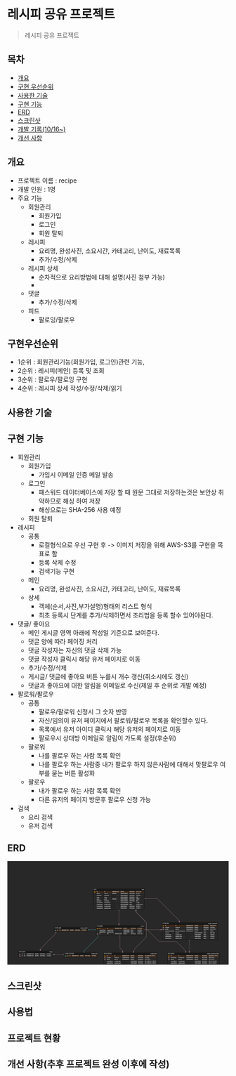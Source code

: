 # 레시피 공유 프로젝트
> 레시피 공유 프로젝트

## 목차
 * [개요](#개요)
 * [구현 우선순위](#구현우선순위)
 * [사용한 기술](#사용한-기술)
 * [구현 기능](#구현-기능)
 * [ERD](#ERD)
 * [스크린샷](#스크린샷)
 * [개발 기록(10/16~)](#프로젝트-현황)
 * [개선 사항](#개선-사항추후-프로젝트-완성-이후에-작성)

## 개요
 * 프로젝트 이름 : recipe
 * 개발 인원 : 1명
 * 주요 기능
   * 회원관리
     * 회원가입
     * 로그인
     * 회원 탈퇴
   * 레시피 
     * 요리명, 완성사진, 소요시간, 카테고리, 난이도, 재료목록
     * 추가/수정/삭제
   * 레시피 상세
     * 순차적으로 요리방법에 대해 설명(사진 첨부 가능)
     * 
   * 댓글
     * 추가/수정/삭제
   * 피드
     * 팔로잉/팔로우
     
## 구현우선순위
* 1순위 : 회원관리기능(회원가입, 로그인)관련 기능, 
* 2순위 : 레시피(메인) 등록 및 조회
* 3순위 : 팔로우/팔로잉 구현
* 4순위 : 레시피 상세 작성/수정/삭제/읽기
## 사용한 기술

## 구현 기능
* 회원관리
     * 회원가입
       * 가입시 이메일 인증 메일 발송
     * 로그인
       * 패스워드 데이터베이스에 저장 할 때 원문 그대로 저장하는것은 보안상 취약하므로  해싱 하여 저장
       * 해싱으로는 SHA-256 사용 예정
     * 회원 탈퇴
* 레시피
  * 공통
    * 로컬형식으로 우선 구현 후 -> 이미지 저장을 위해 AWS-S3를 구현을 목표로 함
    * 등록 삭제 수정
    * 검색기능 구현
  * 메인
    * 요리명, 완성사진, 소요시간, 카테고리, 난이도, 재료목록
  * 상세
    * 객체(순서,사진,부가설명)형태의 리스트 형식
    * 최초 등록시 단계를 추가/삭제하면서 조리법을 등록 할수 있어야된다.
* 댓글/ 좋아요
  * 메인 게시글 영역 아래에 작성일 기준으로 보여준다.
  * 댓글 양에 따라 페이징 처리
  * 댓글 작성자는 자신의 댓글 삭제 가능
  * 댓글 작성자 클릭시 해당 유저 페이지로 이동
  * 추가/수정/삭제
  * 게시글/ 댓글에 좋아요 버튼 누를시 개수 갱신(취소시에도 갱신)
  * 댓글과 좋아요에 대한 알림을 이메일로 수신(제일 후 순위로 개발 예정)
* 팔로워/팔로우
    * 공통
      * 팔로우/팔로워 신청시 그 숫자 반영
      * 자신/임의이 유저 페이지에서 팔로워/팔로우 목록을 확인할수 있다.
      * 목록에서 유저 아이디 클릭시 해당 유저의 페이지로 이동
      * 팔로우시 상대방 이메일로 알림이 가도록 설정(후순위)
    * 팔로워
      * 나를 팔로우 하는 사람 목록 확인
      * 나를 팔로우 하는 사람중 내가 팔로우 하지 않은사람에 대해서 맞팔로우 여부를 묻는 버튼 활성화
    * 팔로우
      * 내가 팔로우 하는 사람 목록 확인
      * 다른 유저의 페이지 방문후 팔로우 신청 가능
* 검색
  * 요리 검색
  * 유저 검색
## ERD
![erd.png](erd.png)
## 스크린샷

## 사용법

## 프로젝트 현황

## 개선 사항(추후 프로젝트 완성 이후에 작성)
